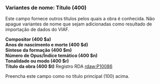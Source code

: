 ### **Variantes de nome: Título (400)**

Este campo fornece outros títulos pelos quais a obra é conhecida. Não apague variantes de nome que sejam adicionadas como resultado de importação de dados do VIAF.

 

**Compositor (400 $a)  
Anos de nascimento e morte (400 $d)  
Síntese da formação (400 $m)  
Número de Opus/Índice temático (400 $n)  
Tonalidade ou modo (400 $r)  
Título da obra (400 $t)** Registro RDA [rdaw:P10086](http://www.rdaregistry.info/Elements/w/#P10086)

Preencha este campo como no título principal (100) acima.